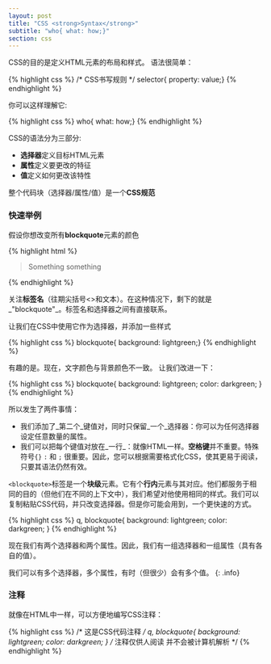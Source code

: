 ```yaml
---
layout: post
title: "CSS <strong>Syntax</strong>"
subtitle: "who{ what: how;}"
section: css
---
```


CSS的目的是定义HTML元素的布局和样式。 语法很简单：

{% highlight css %}
/* CSS书写规则 */
selector{ property: value;}
{% endhighlight %}

你可以这样理解它:

{% highlight css %}
who{ what: how;}
{% endhighlight %}

CSS的语法分为三部分:

* **选择器**定义目标HTML元素
* **属性**定义要更改的特征
* **值**定义如何更改该特性

整个代码块（选择器/属性/值）是一个**CSS规范**

### 快速举例

假设你想改变所有**blockquote**元素的颜色

{% highlight html %}
<blockquote>Something something</blockquote>
{% endhighlight %}

关注**标签名**（往期尖括号<>和文本）。在这种情况下，剩下的就是_"blockquote"_。标签名和选择器之间有直接联系。

让我们在CSS中使用它作为选择器，并添加一些样式

{% highlight css %}
blockquote{ background: lightgreen;}
{% endhighlight %}

有趣的是。现在，文字颜色与背景颜色不一致。 让我们改进一下：

{% highlight css %}
blockquote{
  background: lightgreen;
  color: darkgreen;
}
{% endhighlight %}

所以发生了两件事情：

* 我们添加了_第二个_键值对，同时只保留_一个_选择器：你可以为任何选择器设定任意数量的属性。
* 我们可以把每个键值对放在_一行_：就像HTML一样。**空格键**并不重要。特殊符号`{}` `:` 和 `;` 很重要。因此，您可以根据需要格式化CSS，使其更易于阅读，只要其语法仍然有效。

`<blockquote>`标签是一个**块级**元素。它有个**行内**元素与其对应。他们都服务于相同的目的（但他们在不同的上下文中），我们希望对他使用相同的样式。我们可以复制粘贴CSS代码，并只改变选择器。但是你可能会用到，一个更快速的方式。

{% highlight css %}
q,
blockquote{
  background: lightgreen;
  color: darkgreen;
}
{% endhighlight %}

现在我们有两个选择器和两个属性。因此，我们有一组选择器和一组属性（具有各自的值）。

我们可以有多个选择器，多个属性，有时（但很少）会有多个值。
{: .info}

### 注释

就像在HTML中一样，可以方便地编写CSS注释：

{% highlight css %}
/* 这是CSS代码注释 */
q,
blockquote{
  background: lightgreen;
  color: darkgreen;
}
/*
注释仅供人阅读
并不会被计算机解析
*/
{% endhighlight %}
